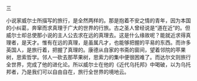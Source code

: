 三

  

小说家威尔士所描写的旅行，是全然两样的。那是抱着不安之情的青年，因为本国的小纠葛，奔窜而求真理于广大的世界的行旅。古之圣人曾经说是“道在近”的。但威尔士却总使那小说的主人公去求在远的真理去。这是什么缘故呢？能就近求得真理者，是天才。惟有在远的真理，是虽属凡才，也能够把握的平易的东西。而许多英国人，是旅行着，把握了真理的。康德从自家的书斋的窗间，望着邻院的苹果树，思索哲学。邻人一砍去那苹果树，思索力的集中便很困难了。而达尔文则旅行全世界，完成了他的进化论。所以威尔士在他的《近代乌托邦》中喝破，以为乌托邦者，乃是我们可以自由自在，旅行全世界的境地云。